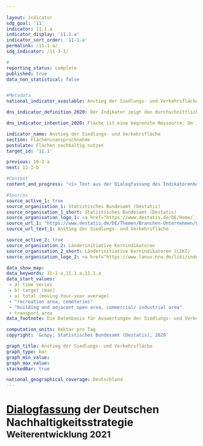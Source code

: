 ```yaml
---
                   
layout: indicator                   
sdg_goal: '11'                   
indicator: 11.1.a                   
indicator_display: '11.1.a'                   
indicator_sort_order: '11-1-a'                   
permalink: /11-1-a/                   
sdg_indicator: /11-3-1/                   

#                   
reporting_status: complete                   
published: true                   
data_non_statistical: false                   


#Metadata                   
national_indicator_available: Anstieg der Siedlungs- und Verkehrsfläche                   

dns_indicator_definition_2020: Der Indikator zeigt den durchschnittlichen täglichen Anstieg der Siedlungs- und Verkehrsfläche.                   

dns_indicator_intention_2020: Fläche ist eine begrenzte Ressource. Um ihre Nutzung konkurrieren beispielsweise Land- und Forstwirtschaft, Siedlung und Verkehr, Naturschutz, Rohstoffabbau und Energieerzeugung. Die Inanspruchnahme zusätzlicher Flächen für Siedlungs- und Verkehrszwecke soll bis zum Jahr 2030 auf durchschnittlich unter 30 Hektar pro Tag begrenzt werden.                   

indicator_name: Anstieg der Siedlungs- und Verkehrsfläche                   
section: Flächeninanspruchnahme                   
postulate: Flächen nachhaltig nutzen                   
target_id: '11.1'                   

previous: 10-2-a                   
next: 11-1-b                   

#Content                    
content_and_progress: "<i> Text aus der Dialogfassung des Indikatorenberichts 2020</i><br><br>Siedlungs- und Verkehrsfläche ist nicht gleichzusetzen mit versiegelter Fläche. Zur Siedlungsfläche zählen die Nutzungsarten Wohnbaufläche, Industrie- und Gewerbeflächen, Öffentliche Einrichtungen sowie Erholungsfläche und Friedhöfe. Unter die Siedlungsfläche fallen auch die Flächen für Bergbaubetrieb und Tagebau (sogenanntes Abbauland). Diese werden für die Berechnung dieses Indikators jedoch nicht mit einbezogen, da sie langfristig betrachtet wieder einer anderen Nutzung (z.B. als Bergbaufolgelandschaft) zugeführt werden. Die Verkehrsfläche setzt sich aus den vier Unterarten Straßen- und Wegeverkehr, Bahnverkehr, Flugverkehr und Schiffsverkehr zusammen. Dementsprechend bezieht sich der Indikator nicht allein auf die versiegelte Fläche, sondern erfasst auch unbebaute und nicht versiegelte Flächen. Dazu gehören beispielsweise auch Hausgärten, Parks und Grünanlagen. Nach Berechnungen der Umweltökonomischen Gesamtrechnungen der Länder wird der Versiegelungsanteil der Siedlungs- und Verkehrsfläche im Länderdurchschnitt auf 45&nbsp;% geschätzt (2017).<br><br>Der Indikator geht aus der Flächenerhebung nach Art der tatsächlichen Nutzung (kurz: amtliche Flächenstatistik) hervor, die wiederum auf den Daten des amtlichen Liegenschaftskatasters der Länder beruht. Im Liegenschaftskataster ist es in den vergangenen Jahren teilweise zur Neuzuordnung von Flächen gekommen, denen keine realen Nutzungsänderungen zugrunde lagen. Um den hieraus resultierenden Effekt auszugleichen, wird ein gleitender Vierjahresdurchschnitt abgebildet, der sich aus dem aktuellen Berichtsjahr und den drei vorangegangenen Jahren errechnet. Zudem wurde im Jahr 2016 die Umstellung vom alten auf den neuen Nutzungsartenkatalog vollendet, was sich auch auf die amtliche Flächenstatistik auswirkte, sodass die Vergleichbarkeit der Daten von 2016 mit den Vorjahren eingeschränkt ist. Aus diesem Grund entfällt für den Indikatorwert in 2016 auch eine Unterteilung in die einzelnen Nutzungsartengruppen innerhalb der Siedlungs- und Verkehrsfläche.<br><br>Im Zeitraum von 2000 bis 2018 wurden 5&nbsp;880 Quadratkilometer in Siedlungs- und Verkehrs- fläche umgewandelt. Dies entspricht mehr als der doppelten Fläche des Saarlandes. Den Großteil machte dabei mit 84&nbsp;% die Umwandlung in Siedlungsfläche aus, während die Verkehrsfläche 16&nbsp;% der umgewandelten Fläche in Anspruch nahm.<br><br>Der gleitende Vierjahresdurchschnitt für neu in Anspruch genommene Flächen für Siedlungs- und Verkehrszwecke ist seit Beginn der Zeitreihe kontinuierlich gesunken. So lag der gleitende Vierjahresdurchschnitt im Jahr 2018 bei 56 Hektar pro Tag, im Vergleich zu 129 Hektar pro Tag im Jahr 2000. Bei der Betrachtung der einzelnen Berichtsjahre nahm die neu in Anspruch genommene Fläche für Siedlungs- und Verkehrszwecke um Jahr 2016 mit 51 Hektar pro Tag den niedrigsten Wert an. Seitdem ist dieser Wert wieder angestiegen, auf 58 Hektar pro Tag im Jahr 2018.<br><br>Im Jahr 2018 betrug die Siedlungs- und Verkehrsfläche insgesamt 49&nbsp;819 Quadratkilometer und machte damit 14&nbsp;% der gesamten Fläche Deutschlands aus. Die größten Flächenarten in Deutschland sind mit 181&nbsp;625 Quadratkilometern die Landwirtschaftsfläche (51&nbsp;%) gefolgt von der Waldfläche mit 106&nbsp;546 Quadratkilometern (30&nbsp;%). Zwischen 2016 und 2018 erhöhte sich die Siedlungs- und Verkehrsfläche um 565 Quadratkilometer. Im gleichen Zeitraum verringerte sich die Landwirtschaftsfläche um 1&nbsp;012 Quadratkilometer, während sich die Waldfläche um 376 Quadratkilometer erhöhte. Somit ist davon auszugehen, dass der Anstieg der Siedlungs- und Verkehrsfläche im Wesentlichen zulasten von Landwirtschaftsflächen erfolgte."                   

#Sources
source_active_1: true                           
source_organisation_1: Statistisches Bundesamt (Destatis)                           
source_organisation_1_short: Statistisches Bundesamt (Destatis)                           
source_organisation_logo_1: <a href="https://www.destatis.de/DE/Home/_inhalt.html"><img src="https://g205sdgs.github.io/sdg-indicators/public/logos/destatis.png" alt="Logo Statistisches Bundesamt (Destatis)" title="Klicken Sie hier um zu der Homepage der Organisation zu gelangen" /></a>
source_url_1: "https://www.destatis.de/DE/Themen/Branchen-Unternehmen/Landwirtschaft-Forstwirtschaft-Fischerei/Flaechennutzung/_inhalt.html"                               
source_url_text_1: Anstieg der Siedlungs- und Verkehrsfläche                               

source_active_2: true                           
source_organisation_2: Länderinitiative Kernindikatoren                           
source_organisation_2_short: Länderinitiative Kernindikatoren (LIKI)                           
source_organisation_logo_2: <a href="https://www.lanuv.nrw.de/liki/index.php"><img src="https://g205sdgs.github.io/sdg-indicators/public/logos/liki.png" alt="Logo Länderinitiative Kernindikatoren (LIKI)" title="Klicken Sie hier um zu der Homepage der Organisation zu gelangen" /></a>

data_show_map:                    
data_keywords: 11-1-a,11.1.a,11.1.a                   
data_start_values: 
 - a) time series
 - b) target (max)
 - a) total (moving four-year average)
 - "recreation area, cemeteries"
 - "building and adjacent open area, commercial/ industrial area"
 - transport area                   
data_footnote: Die Datenbasis für Auswertungen der Siedlungs- und Verkehrsfläche ist die amtliche Flächenerhebung. Ab dem Berichtsjahr 2016 basiert diese auf dem Amtlichen Liegenschaftskataster-Informationssystem (ALKIS). Dadurch ist der Vergleich zu den Vorjahren beeinträchtigt und die Berechnung von Veränderungen erschwert. Die nach der Umstellung ermittelte Siedlungs- und Verkehrsfläche enthält weitgehend dieselben Nutzungsarten wie früher.                   

computation_units: Hektar pro Tag                   
copyright: '&copy; Statistisches Bundesamt (Destatis), 2020'                   

graph_title: Anstieg der Siedlungs- und Verkehrsfläche                   
graph_type: bar                   
graph_min_value:                    
graph_max_value:                    
stackedBar: true                   

national_geographical_coverage: Deutschland                   
---
```

<h1 style="margin-bottom: 25px;"><a href="https://www.bundesregierung.de/breg-de/themen/nachhaltigkeitspolitik/eine-strategie-begleitet-uns/dialog-zur-nachhaltigkeit" style="color: black">  <u>Dialogfassung</u></a> der Deutschen Nachhaltigkeitsstrategie<br><small>Weiterentwicklung 2021</small></h1>